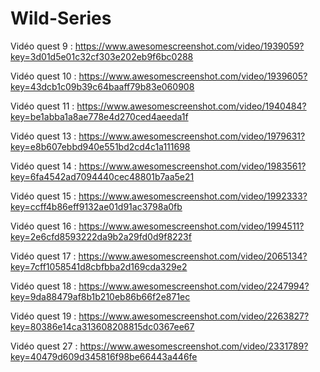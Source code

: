 # Wild-Series
Vidéo quest 9 : https://www.awesomescreenshot.com/video/1939059?key=3d01d5e01c32cf303e202eb9f6bc0288

Vidéo quest 10 : https://www.awesomescreenshot.com/video/1939605?key=43dcb1c09b39c64baaff79b83e060908

Vidéo quest 11 : https://www.awesomescreenshot.com/video/1940484?key=be1abba1a8ae778e4d270ced4aeeda1f

Vidéo quest 13 : https://www.awesomescreenshot.com/video/1979631?key=e8b607ebbd940e551bd2cd4c1a111698

Vidéo quest 14 : https://www.awesomescreenshot.com/video/1983561?key=6fa4542ad7094440cec48801b7aa5e21

Vidéo quest 15 : https://www.awesomescreenshot.com/video/1992333?key=ccff4b86eff9132ae01d91ac3798a0fb

Vidéo quest 16 : https://www.awesomescreenshot.com/video/1994511?key=2e6cfd8593222da9b2a29fd0d9f8223f

Vidéo quest 17 : https://www.awesomescreenshot.com/video/2065134?key=7cff1058541d8cbfbba2d169cda329e2

Vidéo quest 18 : https://www.awesomescreenshot.com/video/2247994?key=9da88479af8b1b210eb86b66f2e871ec

Vidéo quest 19 : https://www.awesomescreenshot.com/video/2263827?key=80386e14ca313608208815dc0367ee67

Vidéo quest 27 : https://www.awesomescreenshot.com/video/2331789?key=40479d609d345816f98be66443a446fe